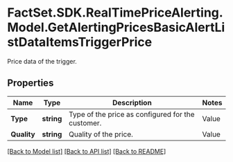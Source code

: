 # FactSet.SDK.RealTimePriceAlerting.Model.GetAlertingPricesBasicAlertListDataItemsTriggerPrice
Price data of the trigger.

## Properties

Name | Type | Description | Notes
------------ | ------------- | ------------- | -------------
**Type** | **string** | Type of the price as configured for the customer. | Value | Description | | - -- | - -- | | trade | Trade price (ordinary, auction, pre or post-trading). | | bid | Bid price. | | ask | Ask price. |   | [optional] 
**Quality** | **string** | Quality of the price. | Value | Description | | - -- | - -- | | RLT | Real-time: intraday prices with minimal technical processing delays. | | DLY | Delayed: intraday prices with an exchange-imposed delay of usually 15 to 30 minutes. | | EOD | End-of-day: prices updated once per day after the close of trading, possibly with an exchange-imposed delay of several hours or days. |   | [optional] 

[[Back to Model list]](../README.md#documentation-for-models) [[Back to API list]](../README.md#documentation-for-api-endpoints) [[Back to README]](../README.md)


